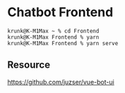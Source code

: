 # Chatbot Frontend

```
krunk@K-M1Max ~ % cd Frontend
krunk@K-M1Max Frontend % yarn
krunk@K-M1Max Frontend % yarn serve
```

## Resource

https://github.com/juzser/vue-bot-ui